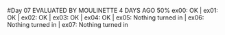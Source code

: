 #Day 07
EVALUATED BY MOULINETTE 4 DAYS AGO 50%
ex00: OK | ex01: OK | ex02: OK | ex03: OK | ex04: OK | ex05: Nothing turned in | ex06: Nothing turned in | ex07: Nothing turned in
